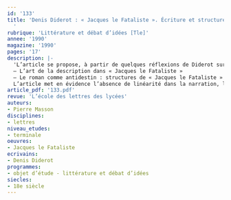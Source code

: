 ```yaml
---
id: '133'
title: 'Denis Diderot : « Jacques le Fataliste ». Écriture et structure. Étude intégrale
  '
rubrique: 'Littérature et débat d’idées [Tle]'
annee: '1990'
magazine: '1990'
pages: '17'
description: |-
  'L’article se propose, à partir de quelques réflexions de Diderot sur la peinture, d’étudier comment son œil sélectionne certains éléments de la réalité et les installe dans un espace, celui de l’écriture, où ils prennent un sens les uns par rapport aux autres…
  – L’art de la description dans « Jacques le Fataliste »
  – Le roman comme antidestin : structures de « Jacques le Fataliste »
  L’article met en évidence l’absence de linéarité dans la narration, la « circularité » du récit (une aventure qui n’aboutit pas). L’épisode final, parce qu’il propose trois issues possibles aux amours de Jacques, illustre bien ce fonctionnement.'
article_pdf: '133.pdf'
revue: 'L’école des lettres des lycées'
auteurs:
- Pierre Masson
disciplines:
- lettres
niveau_etudes:
- terminale
oeuvres:
- Jacques le Fataliste
ecrivains:
- Denis Diderot
programmes:
- objet d’étude - littérature et débat d’idées
siecles:
- 18e siècle
---
```

